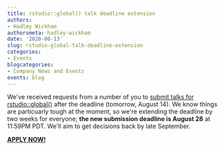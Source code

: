 ```yaml
---
title: rstudio::global() talk deadline extension
authors: 
- Hadley Wickham
authorsmeta: hadley-wickham
date: '2020-08-13'
slug: rstudio-global-talk-deadline-extension
categories:
- Events
blogcategories:
- Company News and Events
events: blog
---
```



We've received requests from a number of you to [submit talks for rstudio::global()](https://blog.rstudio.com/2020/07/17/rstudio-global-call-for-talks/) after the deadline (tomorrow, August 14). We know things are particuarly tough at the moment, so we're extending the deadline by two weeks for everyone; **the new submission deadline is August 28** at 11:59PM PDT. We'll aim to get decisions back by late September.

[**APPLY NOW!**](https://forms.gle/5mzcMKd75xaDf2zi9)

